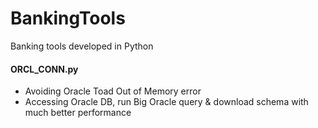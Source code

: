 # BankingTools
Banking tools developed in Python

#### ORCL_CONN.py 
- Avoiding Oracle Toad Out of Memory error 
- Accessing Oracle DB, run Big Oracle query & download schema with much better performance
